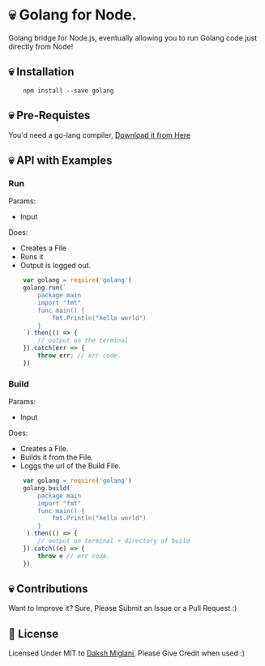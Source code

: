 # 💀 Golang for Node.

Golang bridge for Node.js, eventually allowing you to run Golang code just directly from Node!

## 💀 Installation

```
	npm install --save golang
```

## 💀 Pre-Requistes

You'd need a go-lang compiler, [Download it from Here](https://golang.org/dl/)

## 💀 API with Examples

### Run

Params:
- Input

Does:
- Creates a File
- Runs it
- Output is logged out.

```javascript
	var golang = require('golang')
	golang.run(`
		package main
		import "fmt"
		func main() {
		    fmt.Println("hello world")
		}
	`).then(() => {
		// output on the terminal
	}).catch(err => {
		throw err; // err code. 
	})
```

### Build

Params:
- Input

Does:
- Creates a File.
- Builds it from the File.
- Loggs the url of the Build File.

```javascript
	var golang = require('golang')
	golang.build(`
		package main
		import "fmt"
		func main() {
		    fmt.Println("hello world")
		}
	`).then(() => {
		// output on terminal + directory of build
	}).catch((e) => {
		throw e // err code.
	})
```

## 💀 Contributions
Want to Improve it? Sure, Please Submit an Issue or a Pull Request :)


## 📜 License

Licensed Under MIT to [Daksh Miglani](https://dak.sh), Please Give Credit when used :)
